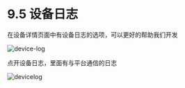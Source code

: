 # 9.5 设备日志

在设备详情页面中有设备日志的选项，可以更好的帮助我们开发

![device-log](../images/device-log.jpg)



点开设备日志，里面有与平台通信的日志

![devicelog](../images/devicelog.jpg)